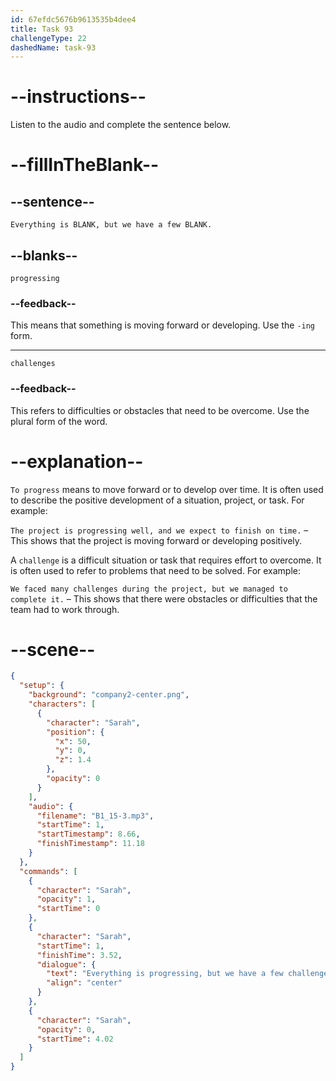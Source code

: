```yaml
---
id: 67efdc5676b9613535b4dee4
title: Task 93
challengeType: 22
dashedName: task-93
---
```


<!-- (Audio) Sarah: Everything is progressing, but we have a few challenges. -->

# --instructions--

Listen to the audio and complete the sentence below.

# --fillInTheBlank--

## --sentence--

`Everything is BLANK, but we have a few BLANK.`

## --blanks--

`progressing`

### --feedback--

This means that something is moving forward or developing. Use the `-ing` form.

---

`challenges`

### --feedback--

This refers to difficulties or obstacles that need to be overcome. Use the plural form of the word.

# --explanation--

`To progress` means to move forward or to develop over time. It is often used to describe the positive development of a situation, project, or task. For example:

`The project is progressing well, and we expect to finish on time.` – This shows that the project is moving forward or developing positively.

A `challenge` is a difficult situation or task that requires effort to overcome. It is often used to refer to problems that need to be solved. For example:

`We faced many challenges during the project, but we managed to complete it.` – This shows that there were obstacles or difficulties that the team had to work through.

# --scene--

```json
{
  "setup": {
    "background": "company2-center.png",
    "characters": [
      {
        "character": "Sarah",
        "position": {
          "x": 50,
          "y": 0,
          "z": 1.4
        },
        "opacity": 0
      }
    ],
    "audio": {
      "filename": "B1_15-3.mp3",
      "startTime": 1,
      "startTimestamp": 8.66,
      "finishTimestamp": 11.18
    }
  },
  "commands": [
    {
      "character": "Sarah",
      "opacity": 1,
      "startTime": 0
    },
    {
      "character": "Sarah",
      "startTime": 1,
      "finishTime": 3.52,
      "dialogue": {
        "text": "Everything is progressing, but we have a few challenges.",
        "align": "center"
      }
    },
    {
      "character": "Sarah",
      "opacity": 0,
      "startTime": 4.02
    }
  ]
}
```
